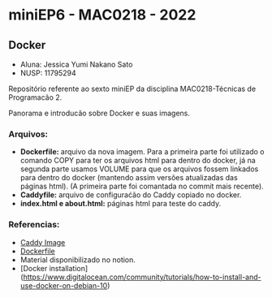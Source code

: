 # miniEP6 - MAC0218 - 2022
## Docker
* Aluna: Jessica Yumi Nakano Sato
* NUSP: 11795294

Repositório referente ao sexto miniEP da disciplina MAC0218-Técnicas de Programacão 2.

Panorama e introducão sobre Docker e suas imagens.

### Arquivos:
- **Dockerfile:** arquivo da nova imagem. Para a primeira parte foi utilizado o comando COPY para ter os arquivos html para dentro do docker, já na segunda parte usamos VOLUME para que os arquivos fossem linkados para dentro do docker (mantendo assim versões atualizadas das páginas html). (A primeira parte foi comantada no commit mais recente).
- **Caddyfile:** arquivo de configuraćão do Caddy copiado no docker.
- **index.html e about.html:** páginas html para teste do caddy.

### Referencias:
- [Caddy Image](https://hub.docker.com/_/caddy) 
- [Dockerfile](https://docs.docker.com/engine/reference/builder/)
- Material disponibilizado no notion.
- [Docker installation] (https://www.digitalocean.com/community/tutorials/how-to-install-and-use-docker-on-debian-10)
